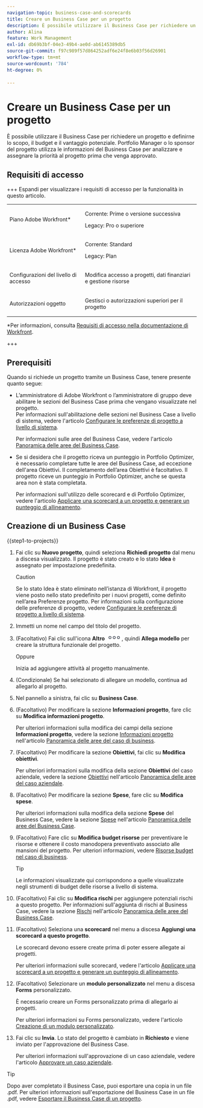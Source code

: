 ```yaml
---
navigation-topic: business-case-and-scorecards
title: Creare un Business Case per un progetto
description: È possibile utilizzare il Business Case per richiedere un progetto e definirne lo scopo, il budget e il vantaggio potenziale. Portfolio Manager o lo sponsor del progetto utilizza le informazioni del Business Case per analizzare e assegnare la priorità al progetto prima che venga approvato.
author: Alina
feature: Work Management
exl-id: db69b3bf-04e3-49b4-ae0d-ab6145389db5
source-git-commit: f97c989f57d864252adf6e24f8e6b03f56d26901
workflow-type: tm+mt
source-wordcount: '784'
ht-degree: 0%

---
```


# Creare un Business Case per un progetto

<!--Audited: 6/2025-->

È possibile utilizzare il Business Case per richiedere un progetto e definirne lo scopo, il budget e il vantaggio potenziale. Portfolio Manager o lo sponsor del progetto utilizza le informazioni del Business Case per analizzare e assegnare la priorità al progetto prima che venga approvato.

## Requisiti di accesso

+++ Espandi per visualizzare i requisiti di accesso per la funzionalità in questo articolo.

<table style="table-layout:auto"> 
 <col> 
 <col> 
 <tbody> 
 <tr> 
   <td role="rowheader"><p>Piano Adobe Workfront*</p></td> 
   <td> 
   <p>Corrente: Prime o versione successiva</p> 
   <p>Legacy: Pro o superiore</p> 
   </td> 
  </tr> 
  <tr> 
   <td role="rowheader"><p>Licenza Adobe Workfront*</p></td> 
   <td> 
   <p>Corrente: Standard </p> 
   <p>Legacy: Plan </p> </td> 
  </tr> 
  <tr> 
   <td role="rowheader"><p>Configurazioni del livello di accesso</p></td> 
   <td> <p>Modifica accesso a progetti, dati finanziari e gestione risorse</p>  </td> 
  </tr> 
  <tr> 
   <td role="rowheader"><p>Autorizzazioni oggetto</p></td> 
   <td> <p>Gestisci o autorizzazioni superiori per il progetto</p> </td> 
  </tr> 
 </tbody> 
</table>

*Per informazioni, consulta [Requisiti di accesso nella documentazione di Workfront](/help/quicksilver/administration-and-setup/add-users/access-levels-and-object-permissions/access-level-requirements-in-documentation.md).

+++

## Prerequisiti

Quando si richiede un progetto tramite un Business Case, tenere presente quanto segue:

* L’amministratore di Adobe Workfront o l’amministratore di gruppo deve abilitare le sezioni del Business Case prima che vengano visualizzate nel progetto.\
  Per informazioni sull&#39;abilitazione delle sezioni nel Business Case a livello di sistema, vedere l&#39;articolo [Configurare le preferenze di progetto a livello di sistema](../../../administration-and-setup/set-up-workfront/configure-system-defaults/set-project-preferences.md).

  Per informazioni sulle aree del Business Case, vedere l&#39;articolo [Panoramica delle aree del Business Case](../../../manage-work/projects/define-a-business-case/areas-of-business-case.md).

* Se si desidera che il progetto riceva un punteggio in Portfolio Optimizer, è necessario completare tutte le aree del Business Case, ad eccezione dell&#39;area Obiettivi. Il completamento dell’area Obiettivi è facoltativo. Il progetto riceve un punteggio in Portfolio Optimizer, anche se questa area non è stata completata.

  Per informazioni sull&#39;utilizzo delle scorecard e di Portfolio Optimizer, vedere l&#39;articolo [Applicare una scorecard a un progetto e generare un punteggio di allineamento](../../../manage-work/projects/define-a-business-case/apply-scorecard-to-project-to-generate-alignment-score.md).

## Creazione di un Business Case

{{step1-to-projects}}

1. Fai clic su **Nuovo progetto**, quindi seleziona **Richiedi progetto** dal menu a discesa visualizzato. Il progetto è stato creato e lo stato **Idea** è assegnato per impostazione predefinita.

   >[!CAUTION]
   >
   >Se lo stato Idea è stato eliminato nell’istanza di Workfront, il progetto viene posto nello stato predefinito per i nuovi progetti, come definito nell’area Preferenze progetto. Per informazioni sulla configurazione delle preferenze di progetto, vedere [Configurare le preferenze di progetto a livello di sistema](../../../administration-and-setup/set-up-workfront/configure-system-defaults/set-project-preferences.md).

1. Immetti un nome nel campo del titolo del progetto.
1. (Facoltativo) Fai clic sull&#39;icona **Altro** ![Altro icona](assets/qs-more-icon-on-an-object.png), quindi **Allega modello** per creare la struttura funzionale del progetto.

   Oppure

   Inizia ad aggiungere attività al progetto manualmente.

1. (Condizionale) Se hai selezionato di allegare un modello, continua ad allegarlo al progetto.
1. Nel pannello a sinistra, fai clic su **Business Case**.
1. (Facoltativo) Per modificare la sezione **Informazioni progetto**, fare clic su **Modifica informazioni progetto**. 

   Per ulteriori informazioni sulla modifica dei campi della sezione **Informazioni progetto**, vedere la sezione [Informazioni progetto](../../../manage-work/projects/define-a-business-case/areas-of-business-case.md#project-info) nell&#39;articolo [Panoramica delle aree del caso di business](../../../manage-work/projects/define-a-business-case/areas-of-business-case.md).

1. (Facoltativo) Per modificare la sezione **Obiettivi**, fai clic su **Modifica obiettivi**.

   Per ulteriori informazioni sulla modifica della sezione **Obiettivi** del caso aziendale, vedere la sezione [Obiettivi](../../../manage-work/projects/define-a-business-case/areas-of-business-case.md#goals) nell&#39;articolo [Panoramica delle aree del caso aziendale](../../../manage-work/projects/define-a-business-case/areas-of-business-case.md).

1. (Facoltativo) Per modificare la sezione **Spese**, fare clic su **Modifica spese**.

   Per ulteriori informazioni sulla modifica della sezione **Spese** del Business Case, vedere la sezione [Spese](../../../manage-work/projects/define-a-business-case/areas-of-business-case.md#expenses) nell&#39;articolo [Panoramica delle aree del Business Case](../../../manage-work/projects/define-a-business-case/areas-of-business-case.md).

1. (Facoltativo) Fare clic su **Modifica budget risorse** per preventivare le risorse e ottenere il costo manodopera preventivato associato alle mansioni del progetto. Per ulteriori informazioni, vedere [Risorse budget nel caso di business](../../../manage-work/projects/define-a-business-case/budget-resources-in-business-case.md).

   >[!TIP]
   >
   >Le informazioni visualizzate qui corrispondono a quelle visualizzate negli strumenti di budget delle risorse a livello di sistema.

1. (Facoltativo) Fai clic su **Modifica rischi** per aggiungere potenziali rischi a questo progetto. Per informazioni sull&#39;aggiunta di rischi al Business Case, vedere la sezione [Rischi](../../../manage-work/projects/define-a-business-case/areas-of-business-case.md#risks) nell&#39;articolo [Panoramica delle aree del Business Case](../../../manage-work/projects/define-a-business-case/areas-of-business-case.md).
1. (Facoltativo) Seleziona una **scorecard** nel menu a discesa **Aggiungi una scorecard a questo progetto**.

   Le scorecard devono essere create prima di poter essere allegate ai progetti.

   Per ulteriori informazioni sulle scorecard, vedere l&#39;articolo [Applicare una scorecard a un progetto e generare un punteggio di allineamento](../../../manage-work/projects/define-a-business-case/apply-scorecard-to-project-to-generate-alignment-score.md).

1. (Facoltativo) Selezionare un **modulo personalizzato** nel menu a discesa **Forms** personalizzato.

   È necessario creare un Forms personalizzato prima di allegarlo ai progetti.

   Per ulteriori informazioni su Forms personalizzato, vedere l&#39;articolo [Creazione di un modulo personalizzato](/help/quicksilver/administration-and-setup/customize-workfront/create-manage-custom-forms/form-designer/design-a-form/design-a-form.md).

1. Fai clic su **Invia**. Lo stato del progetto è cambiato in **Richiesto** e viene inviato per l&#39;approvazione del Business Case.

   Per ulteriori informazioni sull&#39;approvazione di un caso aziendale, vedere l&#39;articolo [Approvare un caso aziendale](../../../manage-work/projects/define-a-business-case/approve-business-case.md).


>[!TIP]
>
> Dopo aver completato il Business Case, puoi esportare una copia in un file .pdf. Per ulteriori informazioni sull&#39;esportazione del Business Case in un file .pdf, vedere [Esportare il Business Case di un progetto](/help/quicksilver/manage-work/projects/define-a-business-case/export-business-case.md).


